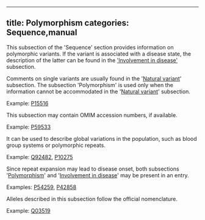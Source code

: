 
---
title: Polymorphism
categories: Sequence,manual
---

This subsection of the 'Sequence' section provides information on polymorphic variants. If the variant is associated with a disease state, the description of the latter can be found in the ['Involvement in disease'](http://www.uniprot.org/manual/involvement%5Fin%5Fdisease) subsection.

Comments on single variants are usually found in the '[Natural variant](http://www.uniprot.org/manual/variant)' subsection. The subsection 'Polymorphism' is used only when the information cannot be accommodated in the '[Natural variant](http://www.uniprot.org/manual/variant)' subsection.  
  
Example: [P15516](http://www.uniprot.org/uniprot/P15516#sequences)

This subsection may contain OMIM accession numbers, if available.  
  
Example: [P59533](http://www.uniprot.org/uniprot/P59533#sequences)

It can be used to describe global variations in the population, such as blood group systems or polymorphic repeats.  
  
Example: [Q92482](http://www.uniprot.org/uniprot/Q92482#sequences), [P10275](http://www.uniprot.org/uniprot/P10275#sequences)  
  
Since repeat expansion may lead to disease onset, both subsections '[Polymorphism](http://www.uniprot.org/manual/polymorphism)' and '[Involvement in disease](http://www.uniprot.org/manual/involvement_in_disease)' may be present in an entry.  
  
Examples: [P54259](http://www.uniprot.org/uniprot/P54259#sequences), [P42858](http://www.uniprot.org/uniprot/P42858#sequences)

Alleles described in this subsection follow the official nomenclature.  
  
Example: [Q03519](http://www.uniprot.org/uniprot/Q03519#sequences)
        